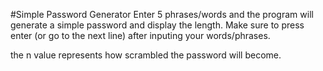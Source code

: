 #Simple Password Generator
Enter 5 phrases/words and the program will generate a simple password and display the length.
Make sure to press enter (or go to the next line) after inputing your words/phrases.

the n value represents how scrambled the password will become.
